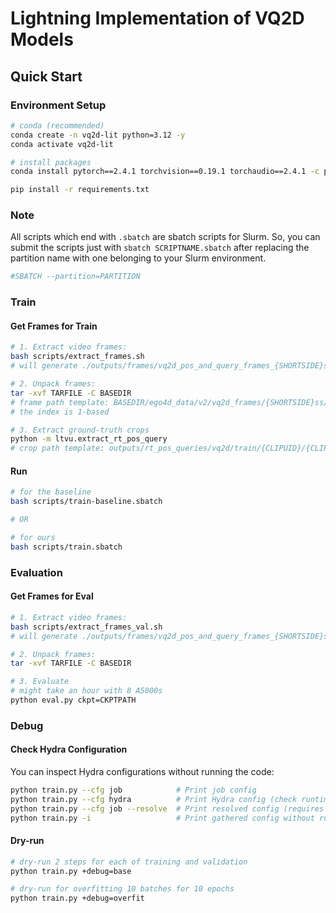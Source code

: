 # Lightning Implementation of VQ2D Models

<!-- <center>
<img src="resources/overview.png" alt="Repo Overview" style="width:450px;" />
</center> -->

## Quick Start

### Environment Setup

```bash
# conda (recommended)
conda create -n vq2d-lit python=3.12 -y
conda activate vq2d-lit
```

```bash
# install packages
conda install pytorch==2.4.1 torchvision==0.19.1 torchaudio==2.4.1 -c pytorch

pip install -r requirements.txt
```

### Note

All scripts which end with `.sbatch` are sbatch scripts for Slurm.
So, you can submit the scripts just with `sbatch SCRIPTNAME.sbatch` after replacing the partition name with one belonging to your  Slurm environment.

```bash
#SBATCH --partition=PARTITION
```

### Train

#### Get Frames for Train

```bash
# 1. Extract video frames:
bash scripts/extract_frames.sh
# will generate ./outputs/frames/vq2d_pos_and_query_frames_{SHORTSIDE}ss.tar

# 2. Unpack frames:
tar -xvf TARFILE -C BASEDIR
# frame path template: BASEDIR/ego4d_data/v2/vq2d_frames/{SHORTSIDE}ss/{CLIPUID}/frame_{FRAMEIDX}.jpg
# the index is 1-based

# 3. Extract ground-truth crops
python -m ltvu.extract_rt_pos_query
# crop path template: outputs/rt_pos_queries/vq2d/train/{CLIPUID}/{CLIPUID}_{FRAMEIDX}_{QSET_UUID}.jpg
```

#### Run

```bash
# for the baseline
bash scripts/train-baseline.sbatch

# OR

# for ours
bash scripts/train.sbatch
```

### Evaluation

#### Get Frames for Eval

```bash
# 1. Extract video frames:
bash scripts/extract_frames_val.sh
# will generate ./outputs/frames/vq2d_pos_and_query_frames_{SHORTSIDE}ss-val.tar

# 2. Unpack frames:
tar -xvf TARFILE -C BASEDIR

# 3. Evaluate
# might take an hour with 8 A5000s
python eval.py ckpt=CKPTPATH
```

### Debug

#### Check Hydra Configuration

You can inspect Hydra configurations without running the code:

```bash
python train.py --cfg job            # Print job config
python train.py --cfg hydra          # Print Hydra config (check runtime dir, packages, etc.)
python train.py --cfg job --resolve  # Print resolved config (requires SLURM_JOB_ID)
python train.py -i                   # Print gathered config without running
```

#### Dry-run

```bash
# dry-run 2 steps for each of training and validation
python train.py +debug=base

# dry-run for overfitting 10 batches for 10 epochs
python train.py +debug=overfit
```
